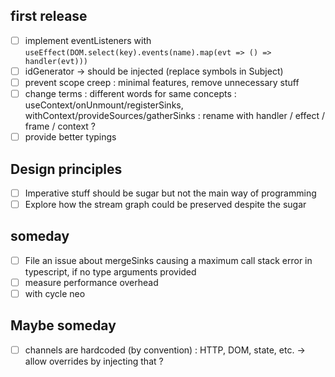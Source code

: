## first release

- [ ] implement eventListeners with `useEffect(DOM.select(key).events(name).map(evt => () => handler(evt)))`
- [ ] idGenerator -> should be injected (replace symbols in Subject)
- [ ] prevent scope creep : minimal features, remove unnecessary stuff
- [ ] change terms : different words for same concepts : useContext/onUnmount/registerSinks, withContext/provideSources/gatherSinks : rename with handler / effect / frame / context ?
- [ ] provide better typings

## Design principles

- [ ] Imperative stuff should be sugar but not the main way of programming
- [ ] Explore how the stream graph could be preserved despite the sugar

## someday

- [ ] File an issue about mergeSinks causing a maximum call stack error in typescript, if no type arguments provided
- [ ] measure performance overhead
- [ ] with cycle neo

## Maybe someday

- [ ] channels are hardcoded (by convention) : HTTP, DOM, state, etc. -> allow overrides by injecting that ?

